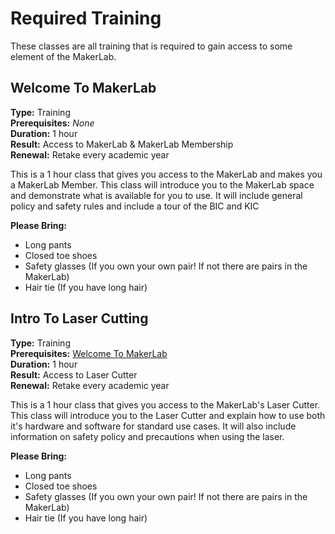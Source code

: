 # Required Training
These classes are all training that is required to gain access to some element of the MakerLab.

## Welcome To MakerLab
**Type:** Training <br>
**Prerequisites:** _None_ <br>
**Duration:** 1 hour <br>
**Result:** Access to MakerLab & MakerLab Membership <br>
**Renewal:** Retake every academic year <br>

This is a 1 hour class that gives you access to the MakerLab and makes you a MakerLab Member. This class will introduce you to the MakerLab space and demonstrate what is available for you to use. It will include general policy and safety rules and include a tour of the BIC and KIC

**Please Bring:**

- Long pants
- Closed toe shoes
- Safety glasses (If you own your own pair! If not there are pairs in the MakerLab)
- Hair tie (If you have long hair) 

## Intro To Laser Cutting
**Type:** Training <br>
**Prerequisites:** [Welcome To MakerLab](./required_training.md#welcome-to-makerlab) <br>
**Duration:** 1 hour <br>
**Result:** Access to Laser Cutter <br>
**Renewal:** Retake every academic year <br>

This is a 1 hour class that gives you access to the MakerLab's Laser Cutter. This class will introduce you to the Laser Cutter and explain how to use both it's hardware and software for standard use cases. It will also include information on safety policy and precautions when using the laser.

**Please Bring:**

- Long pants
- Closed toe shoes
- Safety glasses (If you own your own pair! If not there are pairs in the MakerLab)
- Hair tie (If you have long hair) 